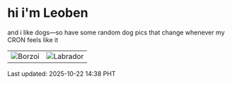 # hi i'm Leoben

and i like dogs—so have some random dog pics that change whenever my CRON feels like it

|  |  |
|--------|----------|
| ![Borzoi](https://random-dog-vercel.vercel.app/api/random-borzoi?v=1761115108) | ![Labrador](https://random-dog-vercel.vercel.app/api/random-labrador?v=1761115108) |

Last updated: 2025-10-22 14:38 PHT
